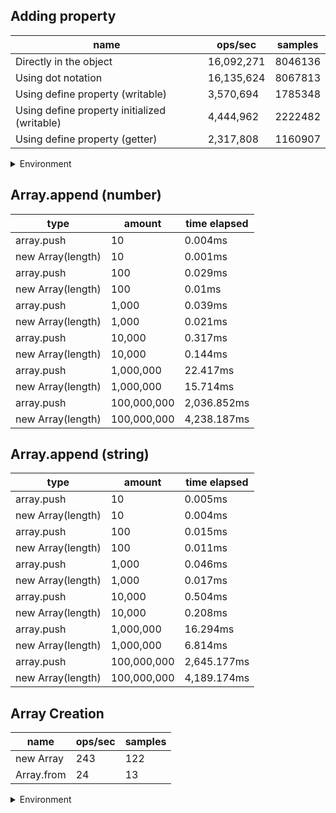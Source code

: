 ## Adding property

|name|ops/sec|samples|
|-|-|-|
|Directly in the object|16,092,271|8046136|
|Using dot notation|16,135,624|8067813|
|Using define property (writable)|3,570,694|1785348|
|Using define property initialized (writable)|4,444,962|2222482|
|Using define property (getter)|2,317,808|1160907|


<details>
<summary>Environment</summary>

* __Machine:__ linux x64 | 4 vCPUs | 15.2GB Mem
* __Run:__ Tue Jun 04 2024 16:11:12 GMT+0000 (Coordinated Universal Time)
</details>

<!--
{"environment":{"platform":"linux","arch":"x64","cpus":4,"totalMemory":15.245220184326172},"benchmarks":[{"name":"Directly in the object","opsSec":16092271.388489142,"samples":8046136},{"name":"Using dot notation","opsSec":16135624.902834367,"samples":8067813},{"name":"Using define property (writable)","opsSec":3570694.7145425826,"samples":1785348},{"name":"Using define property initialized (writable)","opsSec":4444962.950998414,"samples":2222482},{"name":"Using define property (getter)","opsSec":2317808.7800722,"samples":1160907}]}-->

## Array.append (number)

|type|amount|time elapsed|
|-|-|-|
array.push|10|0.004ms
new Array(length)|10|0.001ms
array.push|100|0.029ms
new Array(length)|100|0.01ms
array.push|1,000|0.039ms
new Array(length)|1,000|0.021ms
array.push|10,000|0.317ms
new Array(length)|10,000|0.144ms
array.push|1,000,000|22.417ms
new Array(length)|1,000,000|15.714ms
array.push|100,000,000|2,036.852ms
new Array(length)|100,000,000|4,238.187ms
## Array.append (string)

|type|amount|time elapsed|
|-|-|-|
array.push|10|0.005ms
new Array(length)|10|0.004ms
array.push|100|0.015ms
new Array(length)|100|0.011ms
array.push|1,000|0.046ms
new Array(length)|1,000|0.017ms
array.push|10,000|0.504ms
new Array(length)|10,000|0.208ms
array.push|1,000,000|16.294ms
new Array(length)|1,000,000|6.814ms
array.push|100,000,000|2,645.177ms
new Array(length)|100,000,000|4,189.174ms

## Array Creation

|name|ops/sec|samples|
|-|-|-|
|new Array|243|122|
|Array.from|24|13|


<details>
<summary>Environment</summary>

* __Machine:__ linux x64 | 4 vCPUs | 15.2GB Mem
* __Run:__ Tue Jun 04 2024 16:09:36 GMT+0000 (Coordinated Universal Time)
</details>

<!--
{"environment":{"platform":"linux","arch":"x64","cpus":4,"totalMemory":15.245220184326172},"benchmarks":[{"name":"new Array","opsSec":243.58228463739206,"samples":122},{"name":"Array.from","opsSec":24.303737416588024,"samples":13}]}-->
